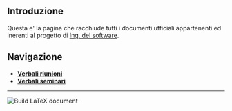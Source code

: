 ## Introduzione
Questa e' la pagina che racchiude tutti i documenti ufficiali appartenenti ed inerenti al progetto di [Ing. del software](https://didattica.unipd.it/off/2018/LT/SC/SC1167/000ZZ/SCP4065580/N0).

## Navigazione 

- **[Verbali riunioni](Verbali-riunioni/Lista-riunioni.md)**
- **[Verbali seminari](Verbali-seminari/Lista-seminari.md)**

------

![Build LaTeX document](https://github.com/DPCMGroup/dpcm2077-docs/workflows/Build%20LaTeX%20document/badge.svg)

